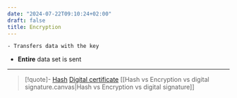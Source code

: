 ```yaml
---
date: "2024-07-22T09:10:24+02:00"
draft: false
title: Encryption
---
```


    - Transfers data with the key 

-   **Entire** data set is sent

------------------------------------------------------------------------

> \[!quote\]- [Hash](/Hash) [Digital
> certificate](/Digital_certificate) \[\[Hash vs Encryption
> vs digital signature.canvas\|Hash vs Encryption vs digital
> signature\]\]
